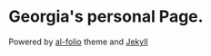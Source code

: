 # Georgia's personal Page. 

Powered by [al-folio](https://github.com/alshedivat/al-folio) theme and [Jekyll](https://jekyllrb.com/)
